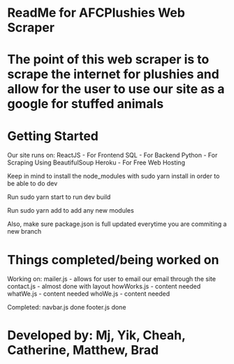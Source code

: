 # ReadMe for AFCPlushies Web Scraper
# The point of this web scraper is to scrape the internet for plushies and allow for the user to use our site as a google for stuffed animals

# Getting Started
Our site runs on:
ReactJS - For Frontend
SQL - For Backend
Python - For Scraping Using BeautifulSoup
Heroku - For Free Web Hosting

Keep in mind to install the node_modules with sudo yarn install in order to be able to do dev

Run sudo yarn start to run dev build

Run sudo yarn add to add any new modules

Also, make sure package.json is full updated everytime you are commiting a new branch

# Things completed/being worked on
Working on:
mailer.js - allows for user to email our email through the site
contact.js - almost done with layout
howWorks.js - content needed
whatWe.js - content needed
whoWe.js - content needed

Completed:
navbar.js done
footer.js done

# Developed by: Mj, Yik, Cheah, Catherine, Matthew, Brad